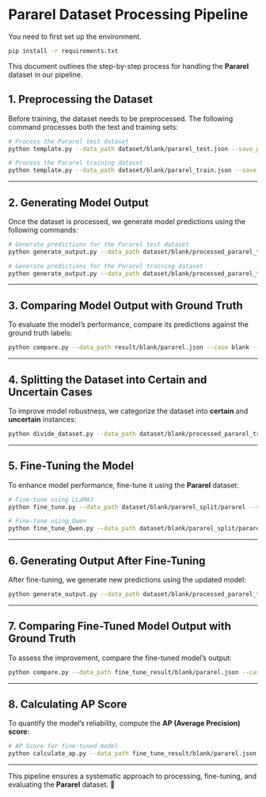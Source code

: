 # **Pararel Dataset Processing Pipeline**
You need to first set up the environment.
```bash
pip install -r requirements.txt
```
This document outlines the step-by-step process for handling the **Pararel** dataset in our pipeline.

## **1. Preprocessing the Dataset**
Before training, the dataset needs to be preprocessed. The following command processes both the test and training sets:

```bash
# Process the Pararel test dataset
python template.py --data_path dataset/blank/pararel_test.json --save_path dataset/blank/processed_pararel_test.json --case blank --question_number 3

# Process the Pararel training dataset
python template.py --data_path dataset/blank/pararel_train.json --save_path dataset/blank/processed_pararel_train.json --case blank --question_number 3
```

---

## **2. Generating Model Output**
Once the dataset is processed, we generate model predictions using the following commands:

```bash
# Generate predictions for the Pararel test dataset
python generate_output.py --data_path dataset/blank/processed_pararel_test.json --save_path result/blank/pararel.json --case blank --generate_vllm --question_number 3 --gpu 0

# Generate predictions for the Pararel training dataset
python generate_output.py --data_path dataset/blank/processed_pararel_train.json --save_path result/blank/pararel.json --case blank --generate_vllm --question_number 3 --gpu 0
```

---

## **3. Comparing Model Output with Ground Truth**
To evaluate the model’s performance, compare its predictions against the ground truth labels:

```bash
python compare.py --data_path result/blank/pararel.json --case blank --question_number 3
```

---

## **4. Splitting the Dataset into Certain and Uncertain Cases**
To improve model robustness, we categorize the dataset into **certain** and **uncertain** instances:

```bash
python divide_dataset.py --data_path dataset/blank/processed_pararel_train.json --result result/blank/pararel.json --save_path dataset/blank/pararel_split/pararel --case blank
```

---

## **5. Fine-Tuning the Model**
To enhance model performance, fine-tune it using the **Pararel** dataset:

```bash
# Fine-tune using LLaMA3
python fine_tune.py --data_path dataset/blank/pararel_split/pararel --save_path models/blank/llama3_pararel --case blank --question_number 3 --gpu 0

# Fine-tune using Qwen
python fine_tune_Qwen.py --data_path dataset/blank/pararel_split/pararel --save_path models/blank/llama3_pararel --case blank --question_number 3 --gpu 0
```

---

## **6. Generating Output After Fine-Tuning**
After fine-tuning, we generate new predictions using the updated model:

```bash
python generate_output.py --data_path dataset/blank/processed_pararel_test.json --save_path fine_tune_result/blank/pararel.json --lora_model --lora_path models/blank/llama3_pararel --case blank --question_number 3 --gpu 0
```

---

## **7. Comparing Fine-Tuned Model Output with Ground Truth**
To assess the improvement, compare the fine-tuned model’s output:

```bash
python compare.py --data_path fine_tune_result/blank/pararel.json --case blank --question_number 3
```

---

## **8. Calculating AP Score**
To quantify the model’s reliability, compute the **AP (Average Precision) score**:

```bash
# AP Score for fine-tuned model
python calculate_ap.py --data_path fine_tune_result/blank/pararel.json --lora_model --lora_path models/blank/llama3_pararel --case blank --gpu 0
```

---
This pipeline ensures a systematic approach to processing, fine-tuning, and evaluating the **Pararel** dataset. 🚀
